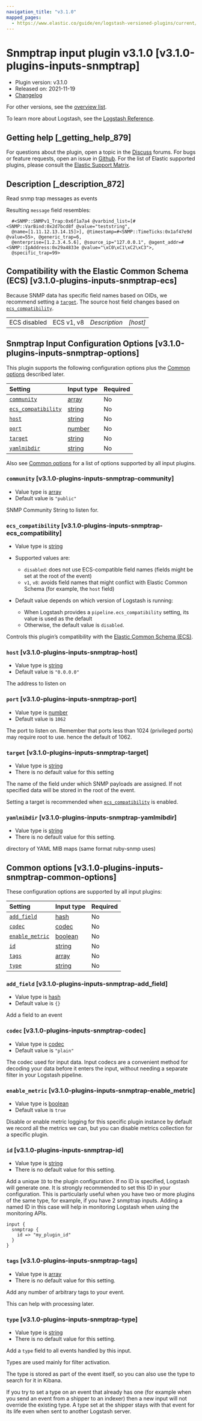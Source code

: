 ```yaml
---
navigation_title: "v3.1.0"
mapped_pages:
  - https://www.elastic.co/guide/en/logstash-versioned-plugins/current/v3.1.0-plugins-inputs-snmptrap.html
---
```


# Snmptrap input plugin v3.1.0 [v3.1.0-plugins-inputs-snmptrap]

* Plugin version: v3.1.0
* Released on: 2021-11-19
* [Changelog](https://github.com/logstash-plugins/logstash-input-snmptrap/blob/v3.1.0/CHANGELOG.md)

For other versions, see the [overview list](input-snmptrap-index.md).

To learn more about Logstash, see the [Logstash Reference](https://www.elastic.co/guide/en/logstash/current/index.html).

## Getting help [_getting_help_879]

For questions about the plugin, open a topic in the [Discuss](http://discuss.elastic.co) forums. For bugs or feature requests, open an issue in [Github](https://github.com/logstash-plugins/logstash-input-snmptrap). For the list of Elastic supported plugins, please consult the [Elastic Support Matrix](https://www.elastic.co/support/matrix#matrix_logstash_plugins).

## Description [_description_872]

Read snmp trap messages as events

Resulting `message` field resembles:

```
  #<SNMP::SNMPv1_Trap:0x6f1a7a4 @varbind_list=[#<SNMP::VarBind:0x2d7bcd8f @value="teststring",
  @name=[1.11.12.13.14.15]>], @timestamp=#<SNMP::TimeTicks:0x1af47e9d @value=55>, @generic_trap=6,
  @enterprise=[1.2.3.4.5.6], @source_ip="127.0.0.1", @agent_addr=#<SNMP::IpAddress:0x29a4833e @value="\xC0\xC1\xC2\xC3">,
  @specific_trap=99>
```

## Compatibility with the Elastic Common Schema (ECS) [v3.1.0-plugins-inputs-snmptrap-ecs]

Because SNMP data has specific field names based on OIDs, we recommend setting a [`target`](v3-1-0-plugins-inputs-snmptrap.md#v3.1.0-plugins-inputs-snmptrap-target). The source host field changes based on [`ecs_compatibility`](v3-1-0-plugins-inputs-snmptrap.md#v3.1.0-plugins-inputs-snmptrap-ecs_compatibility).

| | | | |
| :- | :- | :- | :- |
| ECS disabled | ECS v1, v8 | *Description* | *\[host]* |

## Snmptrap Input Configuration Options [v3.1.0-plugins-inputs-snmptrap-options]

This plugin supports the following configuration options plus the [Common options](v3-1-0-plugins-inputs-snmptrap.md#v3.1.0-plugins-inputs-snmptrap-common-options) described later.

| Setting | Input type | Required |
| :- | :- | :- |
| [`community`](v3-1-0-plugins-inputs-snmptrap.md#v3.1.0-plugins-inputs-snmptrap-community) | [array](/lsr/value-types.md#array) | No |
| [`ecs_compatibility`](v3-1-0-plugins-inputs-snmptrap.md#v3.1.0-plugins-inputs-snmptrap-ecs_compatibility) | [string](/lsr/value-types.md#string) | No |
| [`host`](v3-1-0-plugins-inputs-snmptrap.md#v3.1.0-plugins-inputs-snmptrap-host) | [string](/lsr/value-types.md#string) | No |
| [`port`](v3-1-0-plugins-inputs-snmptrap.md#v3.1.0-plugins-inputs-snmptrap-port) | [number](/lsr/value-types.md#number) | No |
| [`target`](v3-1-0-plugins-inputs-snmptrap.md#v3.1.0-plugins-inputs-snmptrap-target) | [string](/lsr/value-types.md#string) | No |
| [`yamlmibdir`](v3-1-0-plugins-inputs-snmptrap.md#v3.1.0-plugins-inputs-snmptrap-yamlmibdir) | [string](/lsr/value-types.md#string) | No |

Also see [Common options](v3-1-0-plugins-inputs-snmptrap.md#v3.1.0-plugins-inputs-snmptrap-common-options) for a list of options supported by all input plugins.

### `community` [v3.1.0-plugins-inputs-snmptrap-community]

* Value type is [array](/lsr/value-types.md#array)
* Default value is `"public"`

SNMP Community String to listen for.

### `ecs_compatibility` [v3.1.0-plugins-inputs-snmptrap-ecs_compatibility]

* Value type is [string](/lsr/value-types.md#string)

* Supported values are:

  * `disabled`: does not use ECS-compatible field names (fields might be set at the root of the event)
  * `v1`, `v8`: avoids field names that might conflict with Elastic Common Schema (for example, the `host` field)

* Default value depends on which version of Logstash is running:

  * When Logstash provides a `pipeline.ecs_compatibility` setting, its value is used as the default
  * Otherwise, the default value is `disabled`.

Controls this plugin’s compatibility with the [Elastic Common Schema (ECS)](https://www.elastic.co/guide/en/ecs/current).

### `host` [v3.1.0-plugins-inputs-snmptrap-host]

* Value type is [string](/lsr/value-types.md#string)
* Default value is `"0.0.0.0"`

The address to listen on

### `port` [v3.1.0-plugins-inputs-snmptrap-port]

* Value type is [number](/lsr/value-types.md#number)
* Default value is `1062`

The port to listen on. Remember that ports less than 1024 (privileged ports) may require root to use. hence the default of 1062.

### `target` [v3.1.0-plugins-inputs-snmptrap-target]

* Value type is [string](/lsr/value-types.md#string)
* There is no default value for this setting

The name of the field under which SNMP payloads are assigned. If not specified data will be stored in the root of the event.

Setting a target is recommended when [`ecs_compatibility`](v3-1-0-plugins-inputs-snmptrap.md#v3.1.0-plugins-inputs-snmptrap-ecs_compatibility) is enabled.

### `yamlmibdir` [v3.1.0-plugins-inputs-snmptrap-yamlmibdir]

* Value type is [string](/lsr/value-types.md#string)
* There is no default value for this setting.

directory of YAML MIB maps (same format ruby-snmp uses)

## Common options [v3.1.0-plugins-inputs-snmptrap-common-options]

These configuration options are supported by all input plugins:

| Setting | Input type | Required |
| :- | :- | :- |
| [`add_field`](v3-1-0-plugins-inputs-snmptrap.md#v3.1.0-plugins-inputs-snmptrap-add_field) | [hash](/lsr/value-types.md#hash) | No |
| [`codec`](v3-1-0-plugins-inputs-snmptrap.md#v3.1.0-plugins-inputs-snmptrap-codec) | [codec](/lsr/value-types.md#codec) | No |
| [`enable_metric`](v3-1-0-plugins-inputs-snmptrap.md#v3.1.0-plugins-inputs-snmptrap-enable_metric) | [boolean](/lsr/value-types.md#boolean) | No |
| [`id`](v3-1-0-plugins-inputs-snmptrap.md#v3.1.0-plugins-inputs-snmptrap-id) | [string](/lsr/value-types.md#string) | No |
| [`tags`](v3-1-0-plugins-inputs-snmptrap.md#v3.1.0-plugins-inputs-snmptrap-tags) | [array](/lsr/value-types.md#array) | No |
| [`type`](v3-1-0-plugins-inputs-snmptrap.md#v3.1.0-plugins-inputs-snmptrap-type) | [string](/lsr/value-types.md#string) | No |

### `add_field` [v3.1.0-plugins-inputs-snmptrap-add_field]

* Value type is [hash](/lsr/value-types.md#hash)
* Default value is `{}`

Add a field to an event

### `codec` [v3.1.0-plugins-inputs-snmptrap-codec]

* Value type is [codec](/lsr/value-types.md#codec)
* Default value is `"plain"`

The codec used for input data. Input codecs are a convenient method for decoding your data before it enters the input, without needing a separate filter in your Logstash pipeline.

### `enable_metric` [v3.1.0-plugins-inputs-snmptrap-enable_metric]

* Value type is [boolean](/lsr/value-types.md#boolean)
* Default value is `true`

Disable or enable metric logging for this specific plugin instance by default we record all the metrics we can, but you can disable metrics collection for a specific plugin.

### `id` [v3.1.0-plugins-inputs-snmptrap-id]

* Value type is [string](/lsr/value-types.md#string)
* There is no default value for this setting.

Add a unique `ID` to the plugin configuration. If no ID is specified, Logstash will generate one. It is strongly recommended to set this ID in your configuration. This is particularly useful when you have two or more plugins of the same type, for example, if you have 2 snmptrap inputs. Adding a named ID in this case will help in monitoring Logstash when using the monitoring APIs.

```
input {
  snmptrap {
    id => "my_plugin_id"
  }
}
```

### `tags` [v3.1.0-plugins-inputs-snmptrap-tags]

* Value type is [array](/lsr/value-types.md#array)
* There is no default value for this setting.

Add any number of arbitrary tags to your event.

This can help with processing later.

### `type` [v3.1.0-plugins-inputs-snmptrap-type]

* Value type is [string](/lsr/value-types.md#string)
* There is no default value for this setting.

Add a `type` field to all events handled by this input.

Types are used mainly for filter activation.

The type is stored as part of the event itself, so you can also use the type to search for it in Kibana.

If you try to set a type on an event that already has one (for example when you send an event from a shipper to an indexer) then a new input will not override the existing type. A type set at the shipper stays with that event for its life even when sent to another Logstash server.
